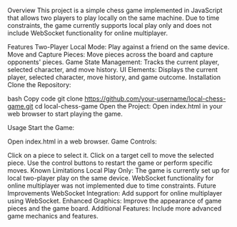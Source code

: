 Overview
This project is a simple chess game implemented in JavaScript that allows two players to play locally on the same machine. Due to time constraints, the game currently supports local play only and does not include WebSocket functionality for online multiplayer.

Features
Two-Player Local Mode: Play against a friend on the same device.
Move and Capture Pieces: Move pieces across the board and capture opponents' pieces.
Game State Management: Tracks the current player, selected character, and move history.
UI Elements: Displays the current player, selected character, move history, and game outcome.
Installation
Clone the Repository:

bash
Copy code
git clone https://github.com/your-username/local-chess-game.git
cd local-chess-game
Open the Project: Open index.html in your web browser to start playing the game.

Usage
Start the Game:

Open index.html in a web browser.
Game Controls:

Click on a piece to select it.
Click on a target cell to move the selected piece.
Use the control buttons to restart the game or perform specific moves.
Known Limitations
Local Play Only: The game is currently set up for local two-player play on the same device. WebSocket functionality for online multiplayer was not implemented due to time constraints.
Future Improvements
WebSocket Integration: Add support for online multiplayer using WebSocket.
Enhanced Graphics: Improve the appearance of game pieces and the game board.
Additional Features: Include more advanced game mechanics and features.
